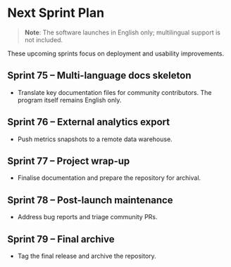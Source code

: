 # Next Sprint Plan

> **Note**: The software launches in English only; multilingual support is not included.

These upcoming sprints focus on deployment and usability improvements.

## Sprint 75 – Multi-language docs skeleton
* Translate key documentation files for community contributors. The program itself remains English only.

## Sprint 76 – External analytics export
* Push metrics snapshots to a remote data warehouse.

## Sprint 77 – Project wrap-up
* Finalise documentation and prepare the repository for archival.

## Sprint 78 – Post-launch maintenance
* Address bug reports and triage community PRs.

## Sprint 79 – Final archive
* Tag the final release and archive the repository.

